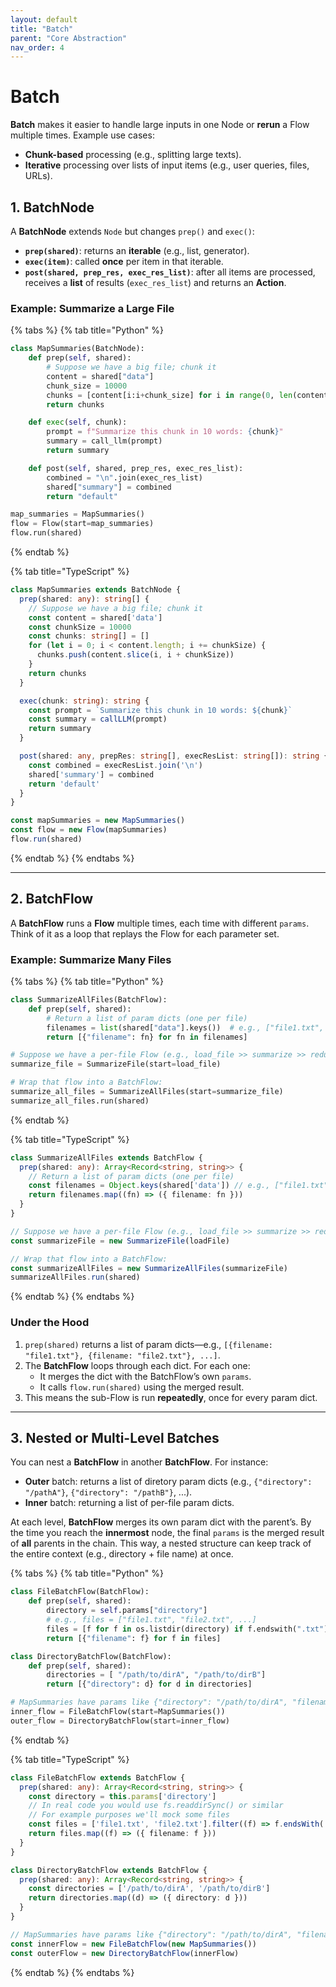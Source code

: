 ```yaml
---
layout: default
title: "Batch"
parent: "Core Abstraction"
nav_order: 4
---
```


# Batch

**Batch** makes it easier to handle large inputs in one Node or **rerun** a Flow multiple times. Example use cases:

- **Chunk-based** processing (e.g., splitting large texts).
- **Iterative** processing over lists of input items (e.g., user queries, files, URLs).

## 1. BatchNode

A **BatchNode** extends `Node` but changes `prep()` and `exec()`:

- **`prep(shared)`**: returns an **iterable** (e.g., list, generator).
- **`exec(item)`**: called **once** per item in that iterable.
- **`post(shared, prep_res, exec_res_list)`**: after all items are processed, receives a **list** of results (`exec_res_list`) and returns an **Action**.

### Example: Summarize a Large File

{% tabs %}
{% tab title="Python" %}

```python
class MapSummaries(BatchNode):
    def prep(self, shared):
        # Suppose we have a big file; chunk it
        content = shared["data"]
        chunk_size = 10000
        chunks = [content[i:i+chunk_size] for i in range(0, len(content), chunk_size)]
        return chunks

    def exec(self, chunk):
        prompt = f"Summarize this chunk in 10 words: {chunk}"
        summary = call_llm(prompt)
        return summary

    def post(self, shared, prep_res, exec_res_list):
        combined = "\n".join(exec_res_list)
        shared["summary"] = combined
        return "default"

map_summaries = MapSummaries()
flow = Flow(start=map_summaries)
flow.run(shared)
```

{% endtab %}

{% tab title="TypeScript" %}

```typescript
class MapSummaries extends BatchNode {
  prep(shared: any): string[] {
    // Suppose we have a big file; chunk it
    const content = shared['data']
    const chunkSize = 10000
    const chunks: string[] = []
    for (let i = 0; i < content.length; i += chunkSize) {
      chunks.push(content.slice(i, i + chunkSize))
    }
    return chunks
  }

  exec(chunk: string): string {
    const prompt = `Summarize this chunk in 10 words: ${chunk}`
    const summary = callLLM(prompt)
    return summary
  }

  post(shared: any, prepRes: string[], execResList: string[]): string {
    const combined = execResList.join('\n')
    shared['summary'] = combined
    return 'default'
  }
}

const mapSummaries = new MapSummaries()
const flow = new Flow(mapSummaries)
flow.run(shared)
```

{% endtab %}
{% endtabs %}

---

## 2. BatchFlow

A **BatchFlow** runs a **Flow** multiple times, each time with different `params`. Think of it as a loop that replays the Flow for each parameter set.

### Example: Summarize Many Files

{% tabs %}
{% tab title="Python" %}

```python
class SummarizeAllFiles(BatchFlow):
    def prep(self, shared):
        # Return a list of param dicts (one per file)
        filenames = list(shared["data"].keys())  # e.g., ["file1.txt", "file2.txt", ...]
        return [{"filename": fn} for fn in filenames]

# Suppose we have a per-file Flow (e.g., load_file >> summarize >> reduce):
summarize_file = SummarizeFile(start=load_file)

# Wrap that flow into a BatchFlow:
summarize_all_files = SummarizeAllFiles(start=summarize_file)
summarize_all_files.run(shared)
```

{% endtab %}

{% tab title="TypeScript" %}

```typescript
class SummarizeAllFiles extends BatchFlow {
  prep(shared: any): Array<Record<string, string>> {
    // Return a list of param dicts (one per file)
    const filenames = Object.keys(shared['data']) // e.g., ["file1.txt", "file2.txt", ...]
    return filenames.map((fn) => ({ filename: fn }))
  }
}

// Suppose we have a per-file Flow (e.g., load_file >> summarize >> reduce):
const summarizeFile = new SummarizeFile(loadFile)

// Wrap that flow into a BatchFlow:
const summarizeAllFiles = new SummarizeAllFiles(summarizeFile)
summarizeAllFiles.run(shared)
```

{% endtab %}
{% endtabs %}

### Under the Hood

1. `prep(shared)` returns a list of param dicts—e.g., `[{filename: "file1.txt"}, {filename: "file2.txt"}, ...]`.
2. The **BatchFlow** loops through each dict. For each one:
   - It merges the dict with the BatchFlow’s own `params`.
   - It calls `flow.run(shared)` using the merged result.
3. This means the sub-Flow is run **repeatedly**, once for every param dict.

---

## 3. Nested or Multi-Level Batches

You can nest a **BatchFlow** in another **BatchFlow**. For instance:

- **Outer** batch: returns a list of diretory param dicts (e.g., `{"directory": "/pathA"}`, `{"directory": "/pathB"}`, ...).
- **Inner** batch: returning a list of per-file param dicts.

At each level, **BatchFlow** merges its own param dict with the parent’s. By the time you reach the **innermost** node, the final `params` is the merged result of **all** parents in the chain. This way, a nested structure can keep track of the entire context (e.g., directory + file name) at once.

{% tabs %}
{% tab title="Python" %}

```python
class FileBatchFlow(BatchFlow):
    def prep(self, shared):
        directory = self.params["directory"]
        # e.g., files = ["file1.txt", "file2.txt", ...]
        files = [f for f in os.listdir(directory) if f.endswith(".txt")]
        return [{"filename": f} for f in files]

class DirectoryBatchFlow(BatchFlow):
    def prep(self, shared):
        directories = [ "/path/to/dirA", "/path/to/dirB"]
        return [{"directory": d} for d in directories]

# MapSummaries have params like {"directory": "/path/to/dirA", "filename": "file1.txt"}
inner_flow = FileBatchFlow(start=MapSummaries())
outer_flow = DirectoryBatchFlow(start=inner_flow)
```

{% endtab %}

{% tab title="TypeScript" %}

```typescript
class FileBatchFlow extends BatchFlow {
  prep(shared: any): Array<Record<string, string>> {
    const directory = this.params['directory']
    // In real code you would use fs.readdirSync() or similar
    // For example purposes we'll mock some files
    const files = ['file1.txt', 'file2.txt'].filter((f) => f.endsWith('.txt'))
    return files.map((f) => ({ filename: f }))
  }
}

class DirectoryBatchFlow extends BatchFlow {
  prep(shared: any): Array<Record<string, string>> {
    const directories = ['/path/to/dirA', '/path/to/dirB']
    return directories.map((d) => ({ directory: d }))
  }
}

// MapSummaries have params like {"directory": "/path/to/dirA", "filename": "file1.txt"}
const innerFlow = new FileBatchFlow(new MapSummaries())
const outerFlow = new DirectoryBatchFlow(innerFlow)
```

{% endtab %}
{% endtabs %}
